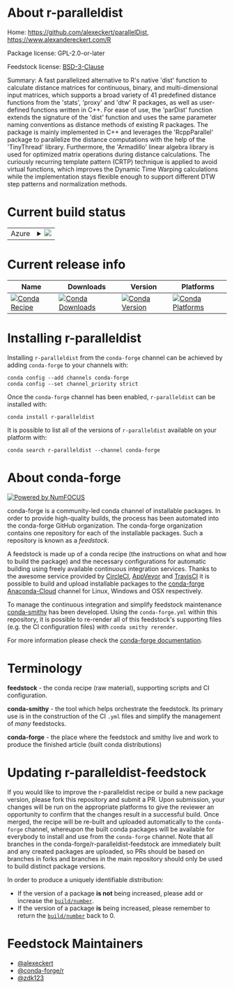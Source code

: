 About r-paralleldist
====================

Home: https://github.com/alexeckert/parallelDist, https://www.alexandereckert.com/R

Package license: GPL-2.0-or-later

Feedstock license: [BSD-3-Clause](https://github.com/conda-forge/r-paralleldist-feedstock/blob/master/LICENSE.txt)

Summary: A fast parallelized alternative to R's native 'dist' function to calculate distance matrices for continuous, binary, and multi-dimensional input matrices, which supports a broad variety of 41 predefined distance functions from the 'stats', 'proxy' and 'dtw' R packages, as well as user- defined functions written in C++. For ease of use, the 'parDist' function extends the signature of the 'dist' function and uses the same parameter naming conventions as distance methods of existing R packages. The package is mainly implemented in C++ and leverages the 'RcppParallel' package to parallelize the distance computations with the help of the 'TinyThread' library. Furthermore, the 'Armadillo' linear algebra library is used for optimized matrix operations during distance calculations. The curiously recurring template pattern (CRTP) technique is applied to avoid virtual functions, which improves the Dynamic Time Warping calculations while the implementation stays flexible enough to support different DTW step patterns and normalization methods.

Current build status
====================


<table>
    
  <tr>
    <td>Azure</td>
    <td>
      <details>
        <summary>
          <a href="https://dev.azure.com/conda-forge/feedstock-builds/_build/latest?definitionId=8969&branchName=master">
            <img src="https://dev.azure.com/conda-forge/feedstock-builds/_apis/build/status/r-paralleldist-feedstock?branchName=master">
          </a>
        </summary>
        <table>
          <thead><tr><th>Variant</th><th>Status</th></tr></thead>
          <tbody><tr>
              <td>linux_64_r_base4.0</td>
              <td>
                <a href="https://dev.azure.com/conda-forge/feedstock-builds/_build/latest?definitionId=8969&branchName=master">
                  <img src="https://dev.azure.com/conda-forge/feedstock-builds/_apis/build/status/r-paralleldist-feedstock?branchName=master&jobName=linux&configuration=linux_64_r_base4.0" alt="variant">
                </a>
              </td>
            </tr><tr>
              <td>linux_64_r_base4.1</td>
              <td>
                <a href="https://dev.azure.com/conda-forge/feedstock-builds/_build/latest?definitionId=8969&branchName=master">
                  <img src="https://dev.azure.com/conda-forge/feedstock-builds/_apis/build/status/r-paralleldist-feedstock?branchName=master&jobName=linux&configuration=linux_64_r_base4.1" alt="variant">
                </a>
              </td>
            </tr><tr>
              <td>osx_64_r_base4.0</td>
              <td>
                <a href="https://dev.azure.com/conda-forge/feedstock-builds/_build/latest?definitionId=8969&branchName=master">
                  <img src="https://dev.azure.com/conda-forge/feedstock-builds/_apis/build/status/r-paralleldist-feedstock?branchName=master&jobName=osx&configuration=osx_64_r_base4.0" alt="variant">
                </a>
              </td>
            </tr><tr>
              <td>osx_64_r_base4.1</td>
              <td>
                <a href="https://dev.azure.com/conda-forge/feedstock-builds/_build/latest?definitionId=8969&branchName=master">
                  <img src="https://dev.azure.com/conda-forge/feedstock-builds/_apis/build/status/r-paralleldist-feedstock?branchName=master&jobName=osx&configuration=osx_64_r_base4.1" alt="variant">
                </a>
              </td>
            </tr><tr>
              <td>win_64_r_base4.0</td>
              <td>
                <a href="https://dev.azure.com/conda-forge/feedstock-builds/_build/latest?definitionId=8969&branchName=master">
                  <img src="https://dev.azure.com/conda-forge/feedstock-builds/_apis/build/status/r-paralleldist-feedstock?branchName=master&jobName=win&configuration=win_64_r_base4.0" alt="variant">
                </a>
              </td>
            </tr><tr>
              <td>win_64_r_base4.1</td>
              <td>
                <a href="https://dev.azure.com/conda-forge/feedstock-builds/_build/latest?definitionId=8969&branchName=master">
                  <img src="https://dev.azure.com/conda-forge/feedstock-builds/_apis/build/status/r-paralleldist-feedstock?branchName=master&jobName=win&configuration=win_64_r_base4.1" alt="variant">
                </a>
              </td>
            </tr>
          </tbody>
        </table>
      </details>
    </td>
  </tr>
</table>

Current release info
====================

| Name | Downloads | Version | Platforms |
| --- | --- | --- | --- |
| [![Conda Recipe](https://img.shields.io/badge/recipe-r--paralleldist-green.svg)](https://anaconda.org/conda-forge/r-paralleldist) | [![Conda Downloads](https://img.shields.io/conda/dn/conda-forge/r-paralleldist.svg)](https://anaconda.org/conda-forge/r-paralleldist) | [![Conda Version](https://img.shields.io/conda/vn/conda-forge/r-paralleldist.svg)](https://anaconda.org/conda-forge/r-paralleldist) | [![Conda Platforms](https://img.shields.io/conda/pn/conda-forge/r-paralleldist.svg)](https://anaconda.org/conda-forge/r-paralleldist) |

Installing r-paralleldist
=========================

Installing `r-paralleldist` from the `conda-forge` channel can be achieved by adding `conda-forge` to your channels with:

```
conda config --add channels conda-forge
conda config --set channel_priority strict
```

Once the `conda-forge` channel has been enabled, `r-paralleldist` can be installed with:

```
conda install r-paralleldist
```

It is possible to list all of the versions of `r-paralleldist` available on your platform with:

```
conda search r-paralleldist --channel conda-forge
```


About conda-forge
=================

[![Powered by NumFOCUS](https://img.shields.io/badge/powered%20by-NumFOCUS-orange.svg?style=flat&colorA=E1523D&colorB=007D8A)](http://numfocus.org)

conda-forge is a community-led conda channel of installable packages.
In order to provide high-quality builds, the process has been automated into the
conda-forge GitHub organization. The conda-forge organization contains one repository
for each of the installable packages. Such a repository is known as a *feedstock*.

A feedstock is made up of a conda recipe (the instructions on what and how to build
the package) and the necessary configurations for automatic building using freely
available continuous integration services. Thanks to the awesome service provided by
[CircleCI](https://circleci.com/), [AppVeyor](https://www.appveyor.com/)
and [TravisCI](https://travis-ci.com/) it is possible to build and upload installable
packages to the [conda-forge](https://anaconda.org/conda-forge)
[Anaconda-Cloud](https://anaconda.org/) channel for Linux, Windows and OSX respectively.

To manage the continuous integration and simplify feedstock maintenance
[conda-smithy](https://github.com/conda-forge/conda-smithy) has been developed.
Using the ``conda-forge.yml`` within this repository, it is possible to re-render all of
this feedstock's supporting files (e.g. the CI configuration files) with ``conda smithy rerender``.

For more information please check the [conda-forge documentation](https://conda-forge.org/docs/).

Terminology
===========

**feedstock** - the conda recipe (raw material), supporting scripts and CI configuration.

**conda-smithy** - the tool which helps orchestrate the feedstock.
                   Its primary use is in the construction of the CI ``.yml`` files
                   and simplify the management of *many* feedstocks.

**conda-forge** - the place where the feedstock and smithy live and work to
                  produce the finished article (built conda distributions)


Updating r-paralleldist-feedstock
=================================

If you would like to improve the r-paralleldist recipe or build a new
package version, please fork this repository and submit a PR. Upon submission,
your changes will be run on the appropriate platforms to give the reviewer an
opportunity to confirm that the changes result in a successful build. Once
merged, the recipe will be re-built and uploaded automatically to the
`conda-forge` channel, whereupon the built conda packages will be available for
everybody to install and use from the `conda-forge` channel.
Note that all branches in the conda-forge/r-paralleldist-feedstock are
immediately built and any created packages are uploaded, so PRs should be based
on branches in forks and branches in the main repository should only be used to
build distinct package versions.

In order to produce a uniquely identifiable distribution:
 * If the version of a package **is not** being increased, please add or increase
   the [``build/number``](https://docs.conda.io/projects/conda-build/en/latest/resources/define-metadata.html#build-number-and-string).
 * If the version of a package **is** being increased, please remember to return
   the [``build/number``](https://docs.conda.io/projects/conda-build/en/latest/resources/define-metadata.html#build-number-and-string)
   back to 0.

Feedstock Maintainers
=====================

* [@alexeckert](https://github.com/alexeckert/)
* [@conda-forge/r](https://github.com/conda-forge/r/)
* [@zdk123](https://github.com/zdk123/)

